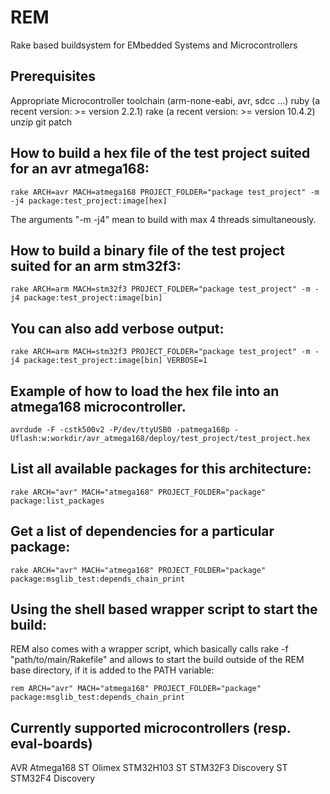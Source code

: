 # REM
Rake based buildsystem for EMbedded Systems and Microcontrollers

## Prerequisites
Appropriate Microcontroller toolchain (arm-none-eabi, avr, sdcc ...)
ruby (a recent version: >= version 2.2.1)
rake (a recent version: >= version 10.4.2)
unzip
git
patch

## How to build a hex file of the test project suited for an avr atmega168:
```Shell
rake ARCH=avr MACH=atmega168 PROJECT_FOLDER="package test_project" -m -j4 package:test_project:image[hex]
```
The arguments "-m -j4" mean to build with max 4 threads simultaneously.

## How to build a binary file of the test project suited for an arm stm32f3:
```Shell
rake ARCH=arm MACH=stm32f3 PROJECT_FOLDER="package test_project" -m -j4 package:test_project:image[bin]
```

## You can also add verbose output:
```Shell
rake ARCH=arm MACH=stm32f3 PROJECT_FOLDER="package test_project" -m -j4 package:test_project:image[bin] VERBOSE=1
```

## Example of how to load the hex file into an atmega168 microcontroller.
```Shell
avrdude -F -cstk500v2 -P/dev/ttyUSB0 -patmega168p -Uflash:w:workdir/avr_atmega168/deploy/test_project/test_project.hex
```

## List all available packages for this architecture:
```Shell
rake ARCH="avr" MACH="atmega168" PROJECT_FOLDER="package" package:list_packages
```

## Get a list of dependencies for a particular package:
```Shell
rake ARCH="avr" MACH="atmega168" PROJECT_FOLDER="package" package:msglib_test:depends_chain_print
```

## Using the shell based wrapper script to start the build: 
REM also comes with a wrapper script, which basically calls rake -f "path/to/main/Rakefile" and allows to start the build outside of the REM base directory, if it is added to the PATH variable:
```Shell
rem ARCH="avr" MACH="atmega168" PROJECT_FOLDER="package" package:msglib_test:depends_chain_print
```

## Currently supported microcontrollers (resp. eval-boards)
AVR Atmega168
ST Olimex STM32H103
ST STM32F3 Discovery
ST STM32F4 Discovery
